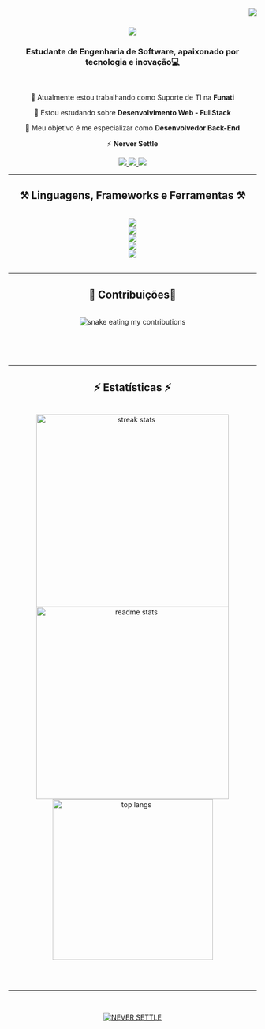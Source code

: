 <img align="right" src="https://visitor-badge.laobi.icu/badge?page_id=salesp07.salesp07" />

<h1 align="center">
    <img src="https://readme-typing-svg.herokuapp.com/?font=Righteous&size=35&center=true&vCenter=true&width=500&height=70&duration=4000&lines=Olá,+Tudo Bem?+👋;+Eu sou+Pedro+Carvalho;" />
</h1>

<h3 align="center">Estudante de Engenharia de Software, apaixonado por tecnologia e inovação💻</h3>

<br/>

<div align="center">
 
 🔭 Atualmente estou trabalhando como Suporte de TI na **Funati**
 
 🌱 Estou estudando sobre **Desenvolvimento Web - FullStack**

💬 Meu objetivo é me especializar como **Desenvolvedor Back-End**

⚡ **Nerver Settle**

 </div>
 
<div align="center"> 
  <a href="mailto:pedrocarvalho.snk@gmail.com">
    <img src="https://img.shields.io/badge/Gmail-333333?style=for-the-badge&logo=gmail&logoColor=red" />
  </a>
  <a href="https://linkedin.com/in/pedro-carvalhoalmeida" target="_blank">
    <img src="https://img.shields.io/badge/LinkedIn-0077B5?style=for-the-badge&logo=linkedin&logoColor=white" target="_blank" />
  </a>
  <a href="https://pedrocarvh.github.io/OrdepOlavrac/" target="_blank">
     <img src="https://img.shields.io/badge/Portfolio-FF5722?style=for-the-badge&logo=todoist&logoColor=white" target="_blank" /> <!-- sqlite, safari, google-chrome are other good icon options -->
  </a>
</div>

 <hr/>
 
<h2 align="center">⚒️ Linguagens, Frameworks e Ferramentas ⚒️</h2>
<br/>
<div align="center">
    <img src="https://skillicons.dev/icons?i=html,css,javascript,c,java,py" /><br>
    <img src="https://skillicons.dev/icons?i=nodejs,firebase" /><br>
    <img src="https://skillicons.dev/icons?i=git,github,bash" /><br>
    <img src="https://skillicons.dev/icons?i=mysql,postgres" /><br>
    <img src="https://skillicons.dev/icons?i=figma,vscode,androidstudio,netlify" /><br>
</div>

<br/>
<hr/>

<div align="center">
  <h2>🐍 Contribuições🐍</h2>
  <br>
  <img alt="snake eating my contributions" src="https://raw.githubusercontent.com/pedrocarvh/pedrocarvh/output/github-contribution-grid-snake.svg" />
  
  <br/><br/><br/>
</div>

<hr/>

<h2 align="center">⚡ Estatísticas ⚡</h2>
<br>
<div align=center>
  <img width=390 src="https://github-readme-streak-stats-salesp07.vercel.app/?user=pedrocarvh&count_private=true&theme=react&border_radius=10" alt="streak stats"/>
  <img width=390 src="https://github-readme-stats-salesp07.vercel.app/api?username=pedrocarvh&count_private=true&show_icons=true&theme=react&rank_icon=github&border_radius=10" alt="readme stats" />
  <br/>
  <img width=325 align="center" src="https://github-readme-stats-salesp07.vercel.app/api/top-langs/?username=pedrocarvh&hide=HTML&langs_count=8&layout=compact&theme=react&border_radius=10&size_weight=0.5&count_weight=0.5&exclude_repo=github-readme-stats" alt="top langs" />
</div>

<br/><br/>

<hr/>

<br/>

<div align="center">

[![NEVER SETTLE](https://img.shields.io/badge/NEVER%20SETTLE-Visit%20Now-blue?style=for-the-badge&logo=appveyor)](https://seusite.com)
</div>

<br/>
